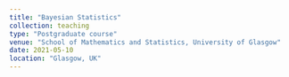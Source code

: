 ```yaml
---
title: "Bayesian Statistics"
collection: teaching
type: "Postgraduate course"
venue: "School of Mathematics and Statistics, University of Glasgow"
date: 2021-05-10
location: "Glasgow, UK"
---
```

